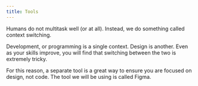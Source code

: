 ```yaml
---
title: Tools
---
```


Humans do not multitask well (or at all). Instead, we do something called context switching.

Development, or programming is a single context. Design is another. Even as your skills improve, you will find that switching between the two is extremely tricky.

For this reason, a separate tool is a great way to ensure you are focused on design, not code. The tool we will be using is called Figma.
